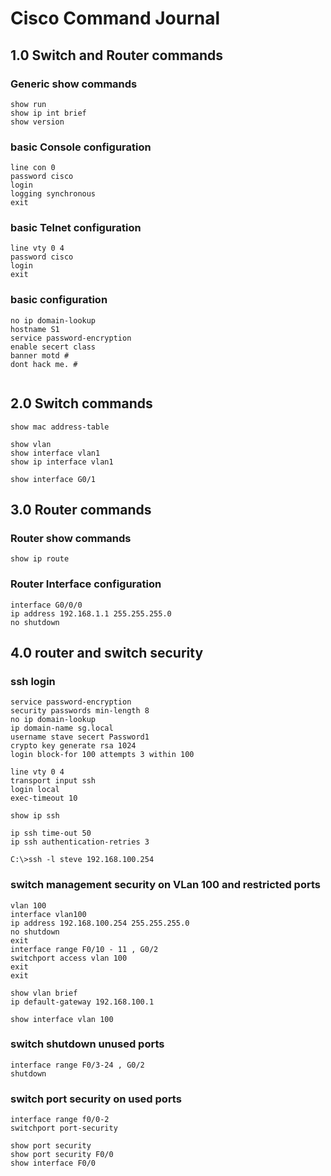 # Cisco Command Journal

## 1.0 Switch and Router commands


### Generic show commands
```
show run
show ip int brief
show version  
```

### basic Console configuration
```
line con 0
password cisco
login
logging synchronous
exit
```
### basic Telnet configuration
```
line vty 0 4
password cisco
login
exit
```

### basic configuration
```
no ip domain-lookup
hostname S1
service password-encryption
enable secert class
banner motd #
dont hack me. #


```


## 2.0 Switch commands


```
show mac address-table 

show vlan 
show interface vlan1  
show ip interface vlan1  

show interface G0/1
```




## 3.0 Router commands

### Router show commands
```
show ip route
```

### Router Interface configuration
```
interface G0/0/0
ip address 192.168.1.1 255.255.255.0
no shutdown

```

## 4.0 router and switch security

### ssh login

```
service password-encryption
security passwords min-length 8    
no ip domain-lookup  
ip domain-name sg.local  
username stave secert Password1   
crypto key generate rsa 1024  
login block-for 100 attempts 3 within 100 

line vty 0 4
transport input ssh  
login local
exec-timeout 10 

show ip ssh
```

```
ip ssh time-out 50
ip ssh authentication-retries 3 
```

```
C:\>ssh -l steve 192.168.100.254  
```

### switch management security on VLan 100 and restricted ports 

```
vlan 100
interface vlan100
ip address 192.168.100.254 255.255.255.0
no shutdown
exit
interface range F0/10 - 11 , G0/2
switchport access vlan 100
exit
exit

show vlan brief  
ip default-gateway 192.168.100.1

show interface vlan 100
```


### switch shutdown unused ports  
```
interface range F0/3-24 , G0/2
shutdown
```

### switch port security on used ports  

```
interface range f0/0-2
switchport port-security

show port security
show port security F0/0  
show interface F0/0
```